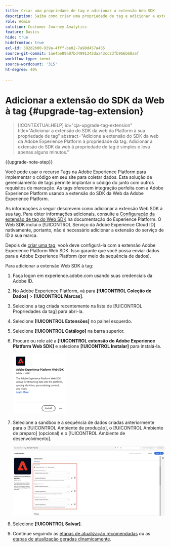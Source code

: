 ```yaml
---
title: Criar uma propriedade de tag e adicionar a extensão Web SDK
description: Saiba como criar uma propriedade de tag e adicionar a extensão Web SDK
role: Admin
solution: Customer Journey Analytics
feature: Basics
hide: true
hidefromtoc: true
exl-id: 382d2b00-939a-4fff-be02-7a98d457a455
source-git-commit: 1ae4be09a07bd4991342daa43cc23fb966b68aaf
workflow-type: tm+mt
source-wordcount: '315'
ht-degree: 40%

---
```


# Adicionar a extensão do SDK da Web à tag {#upgrade-tag-extension}

<!-- markdownlint-disable MD034 -->

>[!CONTEXTUALHELP]
>id="cja-upgrade-tag-extension"
>title="Adicionar a extensão do SDK da web da Platform à sua propriedade de tag"
>abstract="Adicione a extensão do SDK da web da Adobe Experience Platform à propriedade da tag. Adicionar a extensão do SDK da web à propriedade de tag é simples e leva apenas alguns minutos."

<!-- markdownlint-enable MD034 -->

{{upgrade-note-step}}

Você pode usar o recurso Tags na Adobe Experience Platform para implementar o código em seu site para coletar dados. Esta solução de gerenciamento de tags permite implantar o código do junto com outros requisitos de marcação. As tags oferecem integração perfeita com a Adobe Experience Platform usando a extensão do SDK da Web da Adobe Experience Platform.

As informações a seguir descrevem como adicionar a extensão Web SDK à sua tag. Para obter informações adicionais, consulte a [Configuração da extensão de tag do Web SDK](https://experienceleague.adobe.com/en/docs/experience-platform/tags/extensions/client/web-sdk/web-sdk-extension-configuration) na documentação do Experience Platform. O Web SDK inclui o [!UICONTROL Serviço da Adobe Experience Cloud ID] nativamente, portanto, não é necessário adicionar a extensão do serviço de ID à sua marca.

Depois de [criar uma tag](/help/getting-started/cja-upgrade/cja-upgrade-tag-property.md), você deve configurá-la com a extensão Adobe Experience Platform Web SDK. Isso garante que você possa enviar dados para a Adobe Experience Platform (por meio da sequência de dados).

Para adicionar a extensão Web SDK à tag:

1. Faça logon em experience.adobe.com usando suas credenciais da Adobe ID.

1. No Adobe Experience Platform, vá para **[!UICONTROL Coleção de Dados]** > **[!UICONTROL Marcas]**.

1. Selecione a tag criada recentemente na lista de [!UICONTROL Propriedades da tag] para abri-la.

1. Selecione **[!UICONTROL Extensões]** no painel esquerdo.

1. Selecione **[!UICONTROL Catálogo]** na barra superior.

1. Procure ou role até a **[!UICONTROL extensão do Adobe Experience Platform Web SDK]** e selecione **[!UICONTROL Instalar]** para instalá-la.

   <img src="assets/aepwebsdk-extension.png" width="35%"/>

1. Selecione a sandbox e a sequência de dados criadas anteriormente para o [!UICONTROL Ambiente de produção], o [!UICONTROL Ambiente de preparo] (opcional) e o [!UICONTROL Ambiente de desenvolvimento].

   ![Configuração da extensão do SDK da Web da AEP](assets/aepwebsk-extension-datastreams.png)

1. Selecione **[!UICONTROL Salvar]**.

1. Continue seguindo as [etapas de atualização recomendadas](/help/getting-started/cja-upgrade/cja-upgrade-recommendations.md#recommended-upgrade-steps-for-most-organizations) ou as [etapas de atualização geradas dinamicamente](https://gigazelle.github.io/cja-ttv/).
